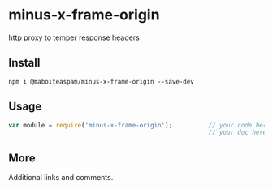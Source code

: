 # minus-x-frame-origin

http proxy to temper response headers

## Install

    npm i @maboiteaspam/minus-x-frame-origin --save-dev

## Usage

```js
var module = require('minus-x-frame-origin');          // your code here,
                                                       // your doc here.
```

## More

Additional links and comments.